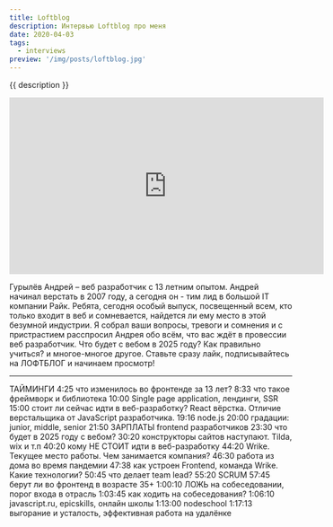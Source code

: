 ```yaml
---
title: Loftblog
description: Интервью Loftblog про меня
date: 2020-04-03
tags:
  - interviews
preview: '/img/posts/loftblog.jpg'
---
```


{{ description }}

<iframe width="560" height="315" src="https://www.youtube-nocookie.com/embed/hqQAj0X74oI" frameborder="0" allow="accelerometer; autoplay; clipboard-write; encrypted-media; gyroscope; picture-in-picture" allowfullscreen></iframe>

Гурылёв Андрей – веб разработчик с 13 летним опытом. Андрей начинал верстать в 2007 году, а сегодня он - тим лид в большой IT компании Райк. Ребята, сегодня особый выпуск, посвещенный всем, кто только входит в веб и сомневается, найдется ли ему место в этой безумной индустрии. Я собрал ваши вопросы, тревоги и сомнения и с пристрастием расспросил Андрея обо всём, что вас ждёт в провессии веб разработчик. Что будет с вебом в 2025 году? Как правильно учиться? и многое-многое другое. Ставьте сразу лайк, подписывайтесь на ЛОФТБЛОГ и начинаем просмотр!

______________________________

ТАЙМИНГИ
4:25​ что изменилось во фронтенде за 13 лет?
8:33​ что такое фреймворк и библиотека
10:00​ Single page application, лендинги, SSR
15:00​ стоит ли сейчас идти в веб-разработку? React вёрстка. Отличие верстальщика от JavaScript разработчика.
19:16​ node.js
20:00​ градации: junior, middle, senior
21:50​ ЗАРПЛАТЫ frontend разработчиков
23:30​ что будет в 2025 году с вебом?
30:20​ конструкторы сайтов наступают. Tilda, wix и т.п
40:20​ кому НЕ СТОИТ идти в веб-разработку
44:20​ Wrike. Текущее место работы. Чем занимается компания?
46:30​ работа из дома во время пандемии
47:38​ как устроен Frontend, команда Wrike. Какие технологии?
50:45​ что делает team lead?
55:20​ SCRUM
57:45​ берут ли во фронтенд в возрасте 35+
1:00:10​ ЛОЖЬ на собеседовании, порог входа в отрасль
1:03:45​ как ходить на собеседования?
1:06:10​ javascript.ru, epicskills, онлайн школы
1:13:00​ nodeschool
1:17:13​ выгорание и усталость, эффективная работа на удалёнке
